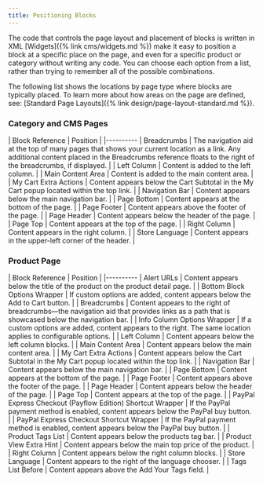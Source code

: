 ```yaml
---
title: Positioning Blocks
---
```


The code that controls the page layout and placement of blocks is written in XML [Widgets]({% link cms/widgets.md %}) make it easy to position a block at a specific place on the page, and even for a specific product or category without writing any code. You can choose each option from a list, rather than trying to remember all of the possible combinations.

The following list shows the locations by page type where blocks are typically placed. To learn more about how areas on the page are defined, see: [Standard Page Layouts]({% link design/page-layout-standard.md %}).

### Category and CMS Pages

| Block Reference | Position |
|----------
| Breadcrumbs | The navigation aid at the top of many pages that shows your current location as a link. Any additional content placed in the Breadcrumbs reference floats to the right of the breadcrumbs, if displayed. |
| Left Column | Content is added to the left column. |
| Main Content Area | Content is added to the main content area. |
| My Cart Extra Actions | Content appears below the Cart Subtotal in the My Cart popup located within the top link. |
| Navigation Bar | Content appears below the main navigation bar. |
| Page Bottom | Content appears at the bottom of the page. |
| Page Footer | Content appears above the footer of the page. |
| Page Header | Content appears below the header of the page. |
| Page Top | Content appears at the top of the page. |
| Right Column | Content appears in the right column. |
| Store Language | Content appears in the upper-left corner of the header. |

### Product Page

| Block Reference | Position |
|----------
| Alert URLs | Content appears below the title of the product on the product detail page. |
| Bottom Block Options Wrapper | If custom options are added, content appears below the Add to Cart button. |
| Breadcrumbs | Content appears to the right of breadcrumbs—the navigation aid that provides links as a path that is showcased below the navigation bar. |
| Info Column Options Wrapper | If a custom options are added, content appears to the right. The same location applies to configurable options. |
| Left Column | Content appears below the left column blocks. |
| Main Content Area | Content appears below the main content area. |
| My Cart Extra Actions | Content appears below the Cart Subtotal in the My Cart popup located within the top link. |
| Navigation Bar | Content appears below the main navigation bar. |
| Page Bottom | Content appears at the bottom of the page. |
| Page Footer | Content appears above the footer of the page. |
| Page Header | Content appears below the header of the page. |
| Page Top | Content appears at the top of the page. |
| PayPal Express Checkout (Payflow Edition) Shortcut Wrapper | If the PayPal payment method is enabled, content appears below the PayPal buy button. |
| PayPal Express Checkout Shortcut Wrapper | If the PayPal payment method is enabled, content appears below the PayPal buy button. |
| Product Tags List | Content appears below the products tag bar. |
| Product View Extra Hint | Content appears below the main top price of the product. |
| Right Column | Content appears below the right column blocks. |
| Store Language | Content appears to the right of the language chooser. |
| Tags List Before | Content appears above the Add Your Tags field. |
